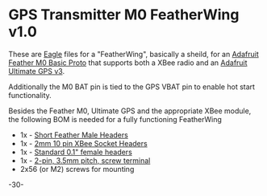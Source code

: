# GPS Transmitter M0 FeatherWing v1.0

These are [Eagle](http://www.autodesk.com/products/eagle/overview) files for a "FeatherWing", basically a sheild, for an [Adafruit Feather M0 Basic Proto](https://www.adafruit.com/products/2772) that supports both a XBee radio and an [Adafruit Ultimate GPS v3](https://www.adafruit.com/products/746).

Additionally the M0 BAT pin is tied to the GPS VBAT pin to enable hot start functionality.

Besides the Feather M0, Ultimate GPS and the appropriate XBee module, the following BOM is needed for a fully functioning FeatherWing

* 1x - [Short Feather Male Headers](https://www.adafruit.com/products/3002)
* 1x - [2mm 10 pin XBee Socket Headers](https://www.adafruit.com/products/366)
* 1x - [Standard 0.1" female headers](https://www.adafruit.com/products/598)
* 1x - [2-pin, 3.5mm pitch, screw terminal](https://www.adafruit.com/products/724)
* 2x56 (or M2) screws for mounting

-30-
